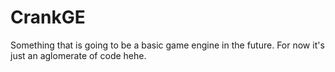 # CrankGE
Something that is going to be a basic game engine in the future. For now it's just an aglomerate of code hehe.
